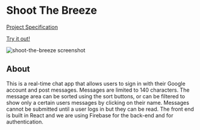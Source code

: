 # Shoot The Breeze

[Project Specification](http://frontend.turing.io/projects/shoot-the-breeze)

[Try it out!](https://shoot-the-breeze-9f4d8.firebaseapp.com/)

![shoot-the-breeze screenshot](https://cloud.githubusercontent.com/assets/14968813/21485665/58cf882c-cb74-11e6-9b8d-8e32ae1ee9b9.png)


## About
This is a real-time chat app that allows users to sign in with their Google account and post messages.  Messages are limited to 140 characters.  The message area can be sorted using the sort buttons, or can be filtered to show only a certain users messages by clicking on their name.  Messages cannot be submitted until a user logs in but they can be read.  The front end is built in React and we are using Firebase for the back-end and for authentication.
